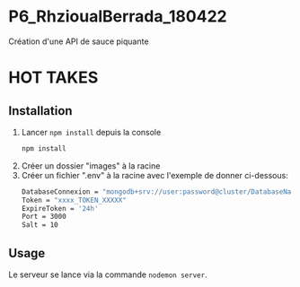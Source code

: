 # P6_RhzioualBerrada_180422

Création d'une API de sauce piquante

# HOT TAKES

## Installation

1. Lancer `npm install` depuis la console
   ```sh
   npm install
   ```
2. Créer un dossier "images" à la racine
3. Créer un fichier ".env" à la racine avec l'exemple de donner ci-dessous: 
    ```sh
    DatabaseConnexion = "mongodb+srv://user:password@cluster/DatabaseName?retryWrites=true&w=majority"
    Token = "xxxx_TOKEN_XXXXX"
    ExpireToken = '24h'
    Port = 3000
    Salt = 10
    ```

## Usage

Le serveur se lance via la commande `nodemon server`.
